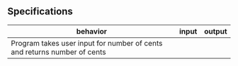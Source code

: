 ## Specifications

| behavior |  input   |  output  |
|----------|:--------:|:--------:|
|Program takes user input for number of cents and returns number of cents|